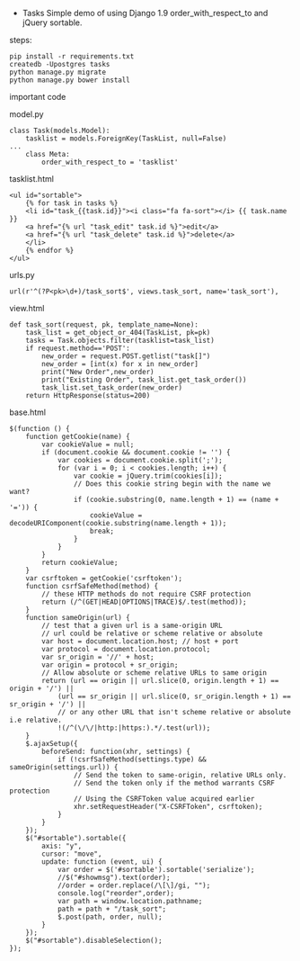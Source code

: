 * Tasks
Simple demo of using Django 1.9 order_with_respect_to and jQuery sortable.

steps:

    pip install -r requirements.txt
    createdb -Upostgres tasks
    python manage.py migrate
    python manage.py bower install

important code

model.py

    class Task(models.Model):
        tasklist = models.ForeignKey(TaskList, null=False)
    ...
        class Meta:
            order_with_respect_to = 'tasklist'

tasklist.html

    <ul id="sortable">
        {% for task in tasks %}
        <li id="task_{{task.id}}"><i class="fa fa-sort"></i> {{ task.name }}
        <a href="{% url "task_edit" task.id %}">edit</a>
        <a href="{% url "task_delete" task.id %}">delete</a>
        </li>
        {% endfor %}
    </ul>

urls.py

    url(r'^(?P<pk>\d+)/task_sort$', views.task_sort, name='task_sort'),

view.html

    def task_sort(request, pk, template_name=None):
        task_list = get_object_or_404(TaskList, pk=pk)
        tasks = Task.objects.filter(tasklist=task_list)
        if request.method=='POST':
            new_order = request.POST.getlist("task[]")
            new_order = [int(x) for x in new_order]
            print("New Order",new_order)
            print("Existing Order", task_list.get_task_order())
            task_list.set_task_order(new_order)
        return HttpResponse(status=200)

base.html

    $(function () {
        function getCookie(name) {
            var cookieValue = null;
            if (document.cookie && document.cookie != '') {
                var cookies = document.cookie.split(';');
                for (var i = 0; i < cookies.length; i++) {
                    var cookie = jQuery.trim(cookies[i]);
                    // Does this cookie string begin with the name we want?
                    if (cookie.substring(0, name.length + 1) == (name + '=')) {
                        cookieValue = decodeURIComponent(cookie.substring(name.length + 1));
                        break;
                    }
                }
            }
            return cookieValue;
        }
        var csrftoken = getCookie('csrftoken');
        function csrfSafeMethod(method) {
            // these HTTP methods do not require CSRF protection
            return (/^(GET|HEAD|OPTIONS|TRACE)$/.test(method));
        }
        function sameOrigin(url) {
            // test that a given url is a same-origin URL
            // url could be relative or scheme relative or absolute
            var host = document.location.host; // host + port
            var protocol = document.location.protocol;
            var sr_origin = '//' + host;
            var origin = protocol + sr_origin;
            // Allow absolute or scheme relative URLs to same origin
            return (url == origin || url.slice(0, origin.length + 1) == origin + '/') ||
                (url == sr_origin || url.slice(0, sr_origin.length + 1) == sr_origin + '/') ||
                // or any other URL that isn't scheme relative or absolute i.e relative.
                !(/^(\/\/|http:|https:).*/.test(url));
        }
        $.ajaxSetup({
            beforeSend: function(xhr, settings) {
                if (!csrfSafeMethod(settings.type) && sameOrigin(settings.url)) {
                    // Send the token to same-origin, relative URLs only.
                    // Send the token only if the method warrants CSRF protection
                    // Using the CSRFToken value acquired earlier
                    xhr.setRequestHeader("X-CSRFToken", csrftoken);
                }
            }
        });
        $("#sortable").sortable({
            axis: "y",
            cursor: "move",
            update: function (event, ui) {
                var order = $('#sortable').sortable('serialize');
                //$("#showmsg").text(order);
                //order = order.replace(/\[\]/gi, "");
                console.log("reorder",order);
                var path = window.location.pathname;
                path = path + "/task_sort";
                $.post(path, order, null);
            }
        });
        $("#sortable").disableSelection();
    });